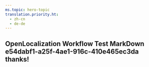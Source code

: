 ```yaml
---
ms.topic: hero-topic
translation.priority.ht: 
  - zh-cn
  - de-de
---
```

## OpenLocalization Workflow Test MarkDown e54dabf1-a25f-4ae1-916c-410e465ec3da thanks!
